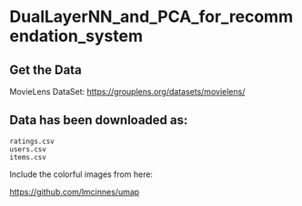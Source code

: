 # DualLayerNN_and_PCA_for_recommendation_system


## Get the Data

MovieLens DataSet:  https://grouplens.org/datasets/movielens/

## Data has been downloaded as:

    ratings.csv
    users.csv
    items.csv



Include the colorful images from here:

https://github.com/lmcinnes/umap

